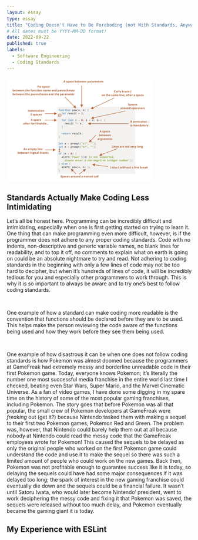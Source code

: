 ```yaml
---
layout: essay
type: essay
title: "Coding Doesn't Have to Be Foreboding (not With Standards, Anyways)"
# All dates must be YYYY-MM-DD format!
date: 2022-09-22
published: true
labels:
  - Software Engineering
  - Coding Standards
---
```

<img width = "400px" src="../img/coding_standards.png">
<h2>Standards Actually Make Coding Less Intimidating</h2>
<p>
 Let’s all be honest here.  Programming can be incredibly difficult and intimidating, especially when one is first getting started on trying to learn it.  One thing that can make programming even more difficult, however, is if the programmer does not adhere to any proper coding standards.  Code with no indents, non-descriptive and generic variable names, no blank lines for readability, and to top it off, no comments to explain what on earth is going on could be an absolute nightmare to try and read.  Not adhering to coding standards in the beginning with only a few lines of code may not be too hard to decipher, but when it’s hundreds of lines of code, it will be incredibly tedious for you and especially other programmers to work through.  This is why it is so important to always be aware and to try one’s best to follow coding standards.
</p>
<br>
<p> One example of how a standard can make coding more readable is the convention that functions should be declared before they are to be used. This helps make the person reviewing the code aware of the functions being used and how they work before they see them being used. 
 </p>
<br>
<p>One example of how disastrous it can be when one does not follow coding standards is how Pokemon was almost doomed because the programmers at GameFreak had extremely messy and borderline unreadable code in their first Pokemon game. Today, everyone knows Pokemon; it’s literally the number one most successful media franchise in the entire world last time I checked, beating even Star Wars, Super Mario, and the Marvel Cinematic Universe.  As a fan of video games, I have done some digging in my spare time on the history of some of the most popular gaming franchises, including Pokemon.  The story goes that before Pokemon was all that popular, the small crew of Pokemon developers at GameFreak were <i>freaking</i> out (get it?) because Nintendo tasked them with making a sequel to their first two Pokemon games, Pokemon Red and Green.  The problem was, however, that Nintendo could barely help them out at all because nobody at Nintendo could read the messy code that the GameFreak employees wrote for Pokemon!  This caused the sequels to be delayed as only the original people who worked on the first Pokemon game could understand the code and use it to make the sequel so there was such a limited amount of people who could work on the new games.  Back then, Pokemon was not profitable enough to guarantee success like it is today, so delaying the sequels could have had some major consequences if it was delayed too long; the spark of interest in the new gaming franchise could eventually die down and the sequels could be a financial failure.  It wasn’t until Satoru Iwata, who would later become Nintendo’ president, went to work deciphering the messy code and fixing it that Pokemon was saved, the sequels were released without too much delay, and Pokemon eventually became the gaming giant it is today.   
</p>

<h2>My Experience with ESLint</h2>
<pI have been working with ESLint, a tool to help one conform to coding standards, for around a week now in my Javascript journey.  So far, while it can be mildly annoying to go back and fix things that are not technically errors just to conform to standards, I know that in the long run, this is helping me have practice coding readable code.  I also appreciate how the feedback is immediate.  Overall, my impressions of ESLint are mostly positive, and I am glad to have been introduced to such a helpful coding standards tool early on in my career.   
</p>

